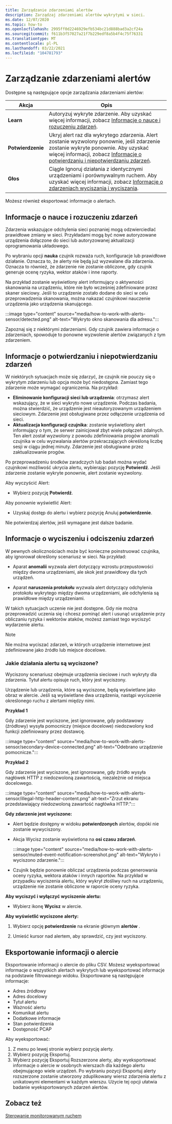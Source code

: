 ```yaml
---
title: Zarządzanie zdarzeniami alertów
description: Zarządzaj zdarzeniami alertów wykrytymi w sieci.
ms.date: 12/07/2020
ms.topic: how-to
ms.openlocfilehash: 2995ff0d2246929efb534bc21d888bad3a2cf24a
ms.sourcegitcommit: f611b3f57027a21f7b229edf8a5b4f4c75f76331
ms.translationtype: MT
ms.contentlocale: pl-PL
ms.lasthandoff: 03/22/2021
ms.locfileid: "104781793"
---
```

# <a name="manage-alert-events"></a>Zarządzanie zdarzeniami alertów

Dostępne są następujące opcje zarządzania zdarzeniami alertów:

 | Akcja | Opis |
 |--|--|
 | **Learn** | Autoryzuj wykryte zdarzenie. Aby uzyskać więcej informacji, zobacz [Informacje o nauce i rozuczeniu zdarzeń](#about-learning-and-unlearning-events). |
 | **Potwierdzenie** | Ukryj alert raz dla wykrytego zdarzenia. Alert zostanie wyzwolony ponownie, jeśli zdarzenie zostanie wykryte ponownie. Aby uzyskać więcej informacji, zobacz [Informacje o potwierdzaniu i niepotwierdzaniu zdarzeń](#about-acknowledging-and-unacknowledging-events). |
 | **Głos** | Ciągle Ignoruj działania z identycznymi urządzeniami i porównywalnym ruchem. Aby uzyskać więcej informacji, zobacz [Informacje o zdarzeniach wyciszania i wyciszania](#about-muting-and-unmuting-events). |
 
Możesz również eksportować informacje o alertach.
## <a name="about-learning-and-unlearning-events"></a>Informacje o nauce i rozuczeniu zdarzeń

Zdarzenia wskazujące odchylenia sieci poznaniej mogą odzwierciedlać prawidłowe zmiany w sieci. Przykładami mogą być nowe autoryzowane urządzenia dołączone do sieci lub autoryzowanej aktualizacji oprogramowania układowego.

Po wybraniu opcji **nauka** czujnik rozważa ruch, konfiguracje lub prawidłowe działanie. Oznacza to, że alerty nie będą już wyzwalane dla zdarzenia. Oznacza to również, że zdarzenie nie zostanie obliczone, gdy czujnik generuje ocenę ryzyka, wektor ataków i inne raporty.

Na przykład zostanie wyświetlony alert informujący o aktywności skanowania na urządzeniu, które nie było wcześniej zdefiniowane przez skaner sieciowy. Jeśli to urządzenie zostało dodane do sieci w celu przeprowadzenia skanowania, można nakazać czujnikowi nauczenie urządzenia jako urządzenia skanującego.

:::image type="content" source="media/how-to-work-with-alerts-sensor/detected.png" alt-text="Wykryto okno skanowania dla adresu.":::

Zapoznaj się z niektórymi zdarzeniami. Gdy czujnik zawiera informacje o zdarzeniach, spowoduje to ponowne wyzwolenie alertów związanych z tym zdarzeniem.

## <a name="about-acknowledging-and-unacknowledging-events"></a>Informacje o potwierdzaniu i niepotwierdzaniu zdarzeń

W niektórych sytuacjach może się zdarzyć, że czujnik nie pouczy się o wykrytym zdarzeniu lub opcja może być niedostępna. Zamiast tego zdarzenie może wymagać ograniczenia. Na przykład:

- **Eliminowanie konfiguracji sieci lub urządzenia**: otrzymasz alert wskazujący, że w sieci wykryto nowe urządzenie. Podczas badania, można stwierdzić, że urządzenie jest nieautoryzowanym urządzeniem sieciowym. Zdarzenie jest obsługiwane przez odłączenie urządzenia od sieci.
- **Aktualizacja konfiguracji czujnika**: zostanie wyświetlony alert informujący o tym, że serwer zainicjował zbyt wiele połączeń zdalnych. Ten alert został wyzwolony z powodu zdefiniowania progów anomalii czujnika w celu wyzwalania alertów przekraczających określoną liczbę sesji w ciągu jednej minuty. Zdarzenie jest obsługiwane przez zaktualizowanie progów.

Po przeprowadzeniu środków zaradczych lub badań można wydać czujnikowi możliwość ukrycia alertu, wybierając pozycję **Potwierdź**. Jeśli zdarzenie zostanie wykryte ponownie, alert zostanie wyzwolony.

Aby wyczyścić Alert:

  - Wybierz pozycję **Potwierdź**.

Aby ponownie wyświetlić Alert:

  - Uzyskaj dostęp do alertu i wybierz pozycję Anuluj **potwierdzenie**.

Nie potwierdzaj alertów, jeśli wymagane jest dalsze badanie.

## <a name="about-muting-and-unmuting-events"></a>Informacje o wyciszeniu i odciszeniu zdarzeń

W pewnych okolicznościach może być konieczne poinstruować czujnika, aby ignorował określony scenariusz w sieci. Na przykład:

  - Aparat **anomalii** wyzwala alert dotyczący wzrostu przepustowości między dwoma urządzeniami, ale skok jest prawidłowy dla tych urządzeń.

  - Aparat **naruszenia protokołu** wyzwala alert dotyczący odchylenia protokołu wykrytego między dwoma urządzeniami, ale odchylenia są prawidłowe między urządzeniami.

W takich sytuacjach uczenie nie jest dostępne. Gdy nie można przeprowadzić uczenia się i chcesz pominąć alert i usunąć urządzenie przy obliczaniu ryzyka i wektorów ataków, możesz zamiast tego wyciszyć wydarzenie alertu.

> [!NOTE] 
> Nie można wyciszać zdarzeń, w których urządzenie internetowe jest zdefiniowane jako źródło lub miejsce docelowe.

### <a name="what-alert-activity-is-muted"></a>Jakie działania alertu są wyciszone?

Wyciszony scenariusz obejmuje urządzenia sieciowe i ruch wykryty dla zdarzenia. Tytuł alertu opisuje ruch, który jest wyciszony.

Urządzenie lub urządzenia, które są wyciszone, będą wyświetlane jako obraz w alercie. Jeśli są wyświetlane dwa urządzenia, nastąpi wyciszenie określonego ruchu z alertami między nimi.

**Przykład 1**

Gdy zdarzenie jest wyciszone, jest ignorowane, gdy podstawowy (źródłowy) wysyła pomocniczy (miejsce docelowe) niedozwolony kod funkcji zdefiniowany przez dostawcę.

:::image type="content" source="media/how-to-work-with-alerts-sensor/secondary-device-connected.png" alt-text="Odebrano urządzenie pomocnicze.":::

**Przykład 2**

Gdy zdarzenie jest wyciszone, jest ignorowane, gdy źródło wysyła nagłówek HTTP z niedozwoloną zawartością, niezależnie od miejsca docelowego.

:::image type="content" source="media/how-to-work-with-alerts-sensor/illegal-http-header-content.png" alt-text="Zrzut ekranu przedstawiający niedozwoloną zawartość nagłówka HTTP.":::

**Gdy zdarzenie jest wyciszone:**

- Alert będzie dostępny w widoku **potwierdzonych** alertów, dopóki nie zostanie wywyciszony.

- Akcja Wycisz zostanie wyświetlona na **osi czasu zdarzeń**.

  :::image type="content" source="media/how-to-work-with-alerts-sensor/muted-event-notification-screenshot.png" alt-text="Wykryto i wyciszono zdarzenie.":::

- Czujnik będzie ponownie obliczać urządzenia podczas generowania oceny ryzyka, wektora ataków i innych raportów. Na przykład w przypadku wyciszenia alertu, który wykrył złośliwy ruch na urządzeniu, urządzenie nie zostanie obliczone w raporcie oceny ryzyka.

**Aby wyciszyć i wyłączyć wyciszenie alertu:**

- Wybierz ikonę **Wycisz** w alercie.

**Aby wyświetlić wyciszone alerty:**

1. Wybierz opcję **potwierdzenie** na ekranie głównym **alertów** .

2. Umieść kursor nad alertem, aby sprawdzić, czy jest wyciszony.  

## <a name="export-alert-information"></a>Eksportowanie informacji o alercie

Eksportowanie informacji o alercie do pliku CSV. Możesz wyeksportować informacje o wszystkich alertach wykrytych lub wyeksportować informacje na podstawie filtrowanego widoku. Eksportowane są następujące informacje:

- Adres źródłowy
- Adres docelowy
- Tytuł alertu
- Ważność alertu
- Komunikat alertu
- Dodatkowe informacje
- Stan potwierdzenia
- Dostępność PCAP

Aby wyeksportować:

1. Z menu po lewej stronie wybierz pozycję alerty.
1. Wybierz pozycję Eksportuj.
1. Wybierz pozycję Eksportuj Rozszerzone alerty, aby wyeksportować informacje o alercie w osobnych wierszach dla każdego alertu obejmującego wiele urządzeń. Po wybraniu pozycji Eksportuj alerty rozszerzone zostanie utworzony zduplikowany wiersz zdarzenia alertu z unikatowymi elementami w każdym wierszu. Użycie tej opcji ułatwia badanie wyeksportowanych zdarzeń alertów.

## <a name="see-also"></a>Zobacz też

[Sterowanie monitorowanym ruchem](how-to-control-what-traffic-is-monitored.md)
